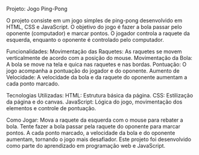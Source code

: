Projeto: Jogo Ping-Pong

O projeto consiste em um jogo simples de ping-pong desenvolvido em HTML, CSS e JavaScript. O objetivo do jogo é fazer a bola passar pelo oponente (computador) e marcar pontos. O jogador controla a raquete da esquerda, enquanto o oponente é controlado pelo computador.

Funcionalidades:
Movimentação das Raquetes: As raquetes se movem verticalmente de acordo com a posição do mouse.
Movimentação da Bola: A bola se move na tela e quica nas raquetes e nas bordas.
Pontuação: O jogo acompanha a pontuação do jogador e do oponente.
Aumento de Velocidade: A velocidade da bola e da raquete do oponente aumentam a cada ponto marcado.

Tecnologias Utilizadas:
HTML: Estrutura básica da página.
CSS: Estilização da página e do canvas.
JavaScript: Lógica do jogo, movimentação dos elementos e controle de pontuação.

Como Jogar:
Mova a raquete da esquerda com o mouse para rebater a bola.
Tente fazer a bola passar pela raquete do oponente para marcar pontos.
A cada ponto marcado, a velocidade da bola e do oponente aumentam, tornando o jogo mais desafiador.
Este projeto foi desenvolvido como parte do aprendizado em programação web e JavaScript.